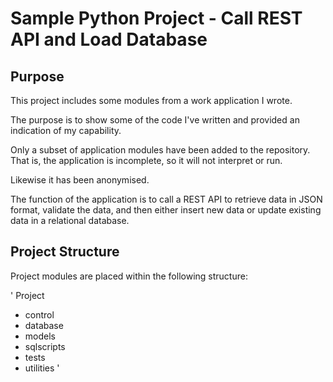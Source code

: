 # Sample Python Project - Call REST API and Load Database

## Purpose

This project includes some modules from a work application I wrote.

The purpose is to show some of the code I've written and provided an indication of my capability.

Only a subset of application modules have been added to the repository. That is, the application is
incomplete, so it will not interpret or run.

Likewise it has been anonymised.

The function of the application is to call a REST API to retrieve data in JSON format, validate 
the data, and then either insert new data or update existing data in a relational database.

## Project Structure

Project modules are placed within the following structure:

' Project
   - control
   - database
   - models
   - sqlscripts
   - tests
   - utilities
'

